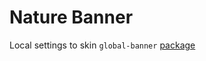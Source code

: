 # Nature Banner

Local settings to skin `global-banner` [package](https://github.com/springernature/frontend-global-toolkit/tree/master/packages/global-banner)
